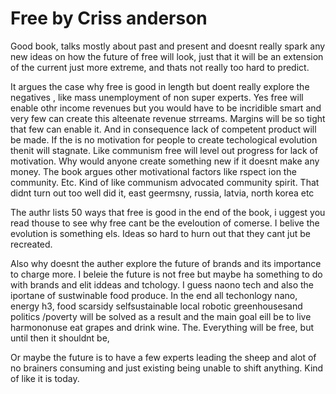 # Free by Criss anderson


Good book, talks mostly about past and present and doesnt really spark any new ideas on how the future of free will look, just that it will be an extension of the current just more extreme, and thats not really too hard to predict.

It argues the case why free is good in length but doent really explore the negatives , like mass unemployment of non super experts. Yes free will enable othr income revenues but you would have to be incridible smart and very few can create this alteenate revenue strreams. Margins will be so tight that few can enable it. And in consequence lack of competent product will be made. If the is no motivation for people to create techological evolution thenit will stagnate. Like communism free will level out progress for lack of motivation. Why would anyone create something new if it doesnt make any money. The book argues other motivational factors like rspect ion the community. Etc. Kind of like communism advocated community spirit. That didnt turn out too well did it, east geermsny, russia, latvia, north korea etc

The authr lists 50 ways that free is good in the end of the book, i uggest you read thouse to see why free cant be the eveloution of comerse. I belive the evolution is something els. Ideas so hard to hurn out that they cant jut be recreated.

Also why doesnt the auther explore the future of brands and its importance to charge more. I beleie the future is not free but maybe ha something to do with brands and elit iddeas and tchology. I guess naono tech and also the iportane of sustwinable food produce. In the end all  techonlogy nano, energy h3, food scarsidy selfsustainable local robotic greenhousesand politics /poverty will be solved as a result and the main goal eill be to live harmononuse eat grapes and drink wine. The. Everything will be free, but until then it shouldnt be, 

Or maybe the future is to have a few experts leading the sheep and alot of no brainers consuming and just existing being unable to shift anything. Kind of like it is today. 

